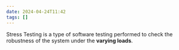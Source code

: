 ```yaml
---
date: 2024-04-24T11:42
tags: []
---
```

Stress Testing is a type of software testing performed to check the robustness of the system under the **varying loads**.